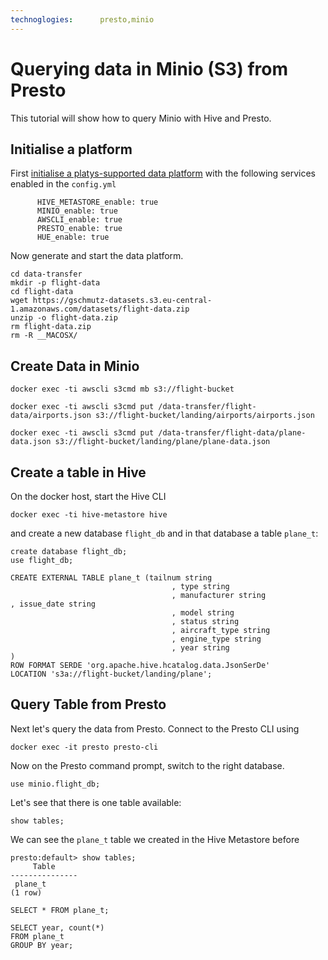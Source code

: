 ```yaml
---
technoglogies:      presto,minio
---
```


# Querying data in Minio (S3) from Presto

This tutorial will show how to query Minio with Hive and Presto. 

## Initialise a platform

First [initialise a platys-supported data platform](../../getting-started.md) with the following services enabled in the `config.yml`

```
      HIVE_METASTORE_enable: true
      MINIO_enable: true
      AWSCLI_enable: true
      PRESTO_enable: true
      HUE_enable: true
```

Now generate and start the data platform. 

```
cd data-transfer
mkdir -p flight-data
cd flight-data
wget https://gschmutz-datasets.s3.eu-central-1.amazonaws.com/datasets/flight-data.zip
unzip -o flight-data.zip
rm flight-data.zip
rm -R __MACOSX/
```


## Create Data in Minio

```
docker exec -ti awscli s3cmd mb s3://flight-bucket
```

```
docker exec -ti awscli s3cmd put /data-transfer/flight-data/airports.json s3://flight-bucket/landing/airports/airports.json

docker exec -ti awscli s3cmd put /data-transfer/flight-data/plane-data.json s3://flight-bucket/landing/plane/plane-data.json
```

## Create a table in Hive

On the docker host, start the Hive CLI 

```
docker exec -ti hive-metastore hive
```

and create a new database `flight_db` and in that database a table `plane_t`:

```
create database flight_db;
use flight_db;

CREATE EXTERNAL TABLE plane_t (tailnum string
									, type string
									, manufacturer string									, issue_date string
									, model string
									, status string
									, aircraft_type string
									, engine_type string
									, year string									 )
ROW FORMAT SERDE 'org.apache.hive.hcatalog.data.JsonSerDe'
LOCATION 's3a://flight-bucket/landing/plane';
```


## Query Table from Presto

Next let's query the data from Presto. Connect to the Presto CLI using

```
docker exec -it presto presto-cli
```

Now on the Presto command prompt, switch to the right database. 

```
use minio.flight_db;
```

Let's see that there is one table available:

```
show tables;
```

We can see the `plane_t` table we created in the Hive Metastore before

```
presto:default> show tables;
     Table
---------------
 plane_t
(1 row)
```

```
SELECT * FROM plane_t;
```

```
SELECT year, count(*)
FROM plane_t
GROUP BY year;
```